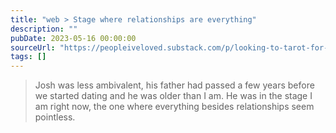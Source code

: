 ```yaml
---
title: "web > Stage where relationships are everything"
description: ""
pubDate: 2023-05-16 00:00:00
sourceUrl: "https://peopleiveloved.substack.com/p/looking-to-tarot-for-answers"
tags: []
---
```


> Josh was less ambivalent, his father had passed a few years before we started dating and he was older than I am. He was in the stage I am right now, the one where everything besides relationships seem pointless.
